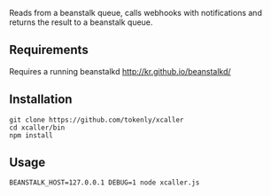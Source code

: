 Reads from a beanstalk queue, calls webhooks with notifications and returns the result to a beanstalk queue.

## Requirements

Requires a running beanstalkd http://kr.github.io/beanstalkd/

## Installation

```
git clone https://github.com/tokenly/xcaller
cd xcaller/bin
npm install
```

## Usage

`BEANSTALK_HOST=127.0.0.1 DEBUG=1 node xcaller.js`
